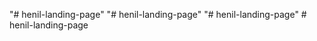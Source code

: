 "# henil-landing-page" 
"# henil-landing-page" 
"# henil-landing-page" 
#   h e n i l - l a n d i n g - p a g e  
 